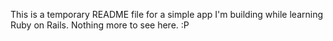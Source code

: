This is a temporary README file for a simple app I'm building while learning Ruby on Rails.  Nothing more to see here.  :P